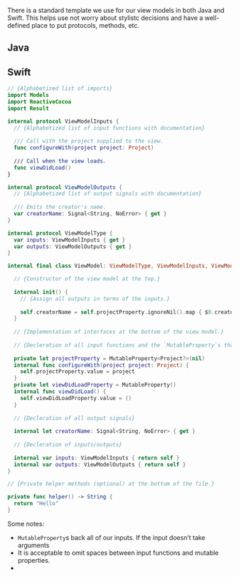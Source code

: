 There is a standard template we use for our view models in both Java and Swift. This helps
use not worry about stylistc decisions and have a well-defined place to put protocols,
methods, etc.

## Java

## Swift

```swift
// {Alphabetized list of imports}
import Models
import ReactiveCocoa
import Result

internal protocol ViewModelInputs {
  // {Alphabetized list of input functions with documentation}
  
  /// Call with the project supplied to the view.
  func configureWith(project project: Project)
  
  /// Call when the view loads.
  func viewDidLoad()
}

internal protocol ViewModelOutputs {
  // {Alphabetized list of output signals with documentation}
  
  /// Emits the creator's name.
  var creatorName: Signal<String, NoError> { get }
}

internal protocol ViewModelType {
  var inputs: ViewModelInputs { get }
  var outputs: ViewModelOutputs { get }
}

internal final class ViewModel: ViewModelType, ViewModelInputs, ViewModelOutputs {

  // {Constructor of the view model at the top.}
  
  internal init() {
    // {Assign all outputs in terms of the inputs.}
   
    self.creatorName = self.projectProperty.ignoreNil().map { $0.creator.name }
  }
  
  // {Implementation of interfaces at the bottom of the view model.}
  
  // {Decleration of all input functions and the `MutableProperty`s that back them.}
  
  private let projectProperty = MutableProperty<Project?>(nil)
  internal func configureWith(project project: Project) {
    self.projectProperty.value = project
  }
  private let viewDidLoadProperty = MutableProperty()
  internal func viewDidLoad() {
    self.viewDidLoadProperty.value = ()
  }
  
  // {Decleration of all output signals}
  
  internal let creatorName: Signal<String, NoError> { get }
  
  // {Decleration of inputs/outputs}
  
  internal var inputs: ViewModelInputs { return self }
  internal var outputs: ViewModelOutputs { return self }
}

// {Private helper methods (optional) at the bottom of the file.}

private func helper() -> String {
  return "Hello"
}
```

Some notes:

* `MutableProperty`s back all of our inputs. If the input doesn’t take arguments 
* It is acceptable to omit spaces between input functions and mutable properties.
* 
